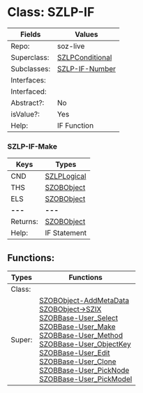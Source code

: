 
# Class:	SZLP-IF

| Fields | Values |
| --------- | --------- |
| Repo: | soz-live |
| Superclass: | [SZLPConditional](SZLPConditional.html) |
| Subclasses: | [SZLP-IF-Number](SZLP-IF-Number.html) |
| Interfaces: |  |
| Interfaced: |  |
| Abstract?: | No |
| isValue?: | Yes |
| Help: | IF Function |

### SZLP-IF-Make

| Keys | Types |
| --------- | --------- |
| CND | [SZLPLogical](SZLPLogical.html) |
| THS | [SZOBObject](SZOBObject.html) |
| ELS | [SZOBObject](SZOBObject.html) |
| **---** | **---** |
| Returns: | [SZOBObject](SZOBObject.html) |
| Help: | IF Statement |


## Functions:

| Types | Functions |
| --------- | --------- |
| Class: |  |
| Super: | [SZOBObject-AddMetaData](SZOBObject.html) <br> [SZOBObject->SZIX](SZOBObject.html) <br> [SZOBBase-User_Select](SZOBBase.html) <br> [SZOBBase-User_Make](SZOBBase.html) <br> [SZOBBase-User_Method](SZOBBase.html) <br> [SZOBBase-User_ObjectKey](SZOBBase.html) <br> [SZOBBase-User_Edit](SZOBBase.html) <br> [SZOBBase-User_Clone](SZOBBase.html) <br> [SZOBBase-User_PickNode](SZOBBase.html) <br> [SZOBBase-User_PickModel](SZOBBase.html) |


